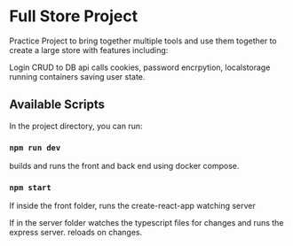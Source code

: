# Full Store Project

Practice Project to bring together multiple tools and use them together to create a large store with features including: 

Login
CRUD to DB
api calls
cookies, password encrpytion, localstorage
running containers
saving user state.

## Available Scripts

In the project directory, you can run:

### `npm run dev`

builds and runs the front and back end using docker compose. 

### `npm start`

If inside the front folder, runs the create-react-app watching server

If in the server folder watches the typescript files for changes and runs the express server. reloads on changes.


